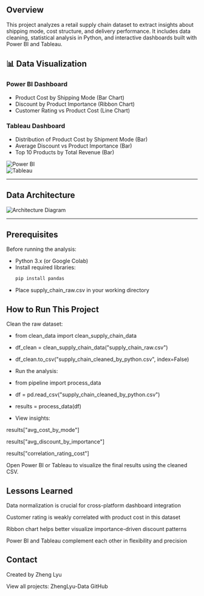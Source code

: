 ## Overview

This project analyzes a retail supply chain dataset to extract insights about shipping mode, cost structure, and delivery performance. It includes data cleaning, statistical analysis in Python, and interactive dashboards built with Power BI and Tableau.

## 📊 Data Visualization

### Power BI Dashboard

- Product Cost by Shipping Mode (Bar Chart)
- Discount by Product Importance (Ribbon Chart)
- Customer Rating vs Product Cost (Line Chart)

### Tableau Dashboard

- Distribution of Product Cost by Shipment Mode (Bar)
- Average Discount vs Product Importance (Bar)
- Top 10 Products by Total Revenue (Bar)

![Power BI](supply_chain_dashboard.pbix.png)  
![Tableau](dashboard/tableau_dashboard.png)

---

## Data Architecture

![Architecture Diagram](dashboard/supply_chain_architecture.png)

---

## Prerequisites

Before running the analysis:

- Python 3.x (or Google Colab)
- Install required libraries:
  ```bash
  pip install pandas
- Place supply_chain_raw.csv in your working directory

## How to Run This Project
Clean the raw dataset:

- from clean_data import clean_supply_chain_data
- df_clean = clean_supply_chain_data("supply_chain_raw.csv")
- df_clean.to_csv("supply_chain_cleaned_by_python.csv", index=False)
- Run the analysis:

- from pipeline import process_data
- df = pd.read_csv("supply_chain_cleaned_by_python.csv")
- results = process_data(df)
- View insights:

results["avg_cost_by_mode"]

results["avg_discount_by_importance"]

results["correlation_rating_cost"]

Open Power BI or Tableau to visualize the final results using the cleaned CSV.

## Lessons Learned
Data normalization is crucial for cross-platform dashboard integration

Customer rating is weakly correlated with product cost in this dataset

Ribbon chart helps better visualize importance-driven discount patterns

Power BI and Tableau complement each other in flexibility and precision

## Contact
Created by Zheng Lyu

View all projects: ZhengLyu-Data GitHub
